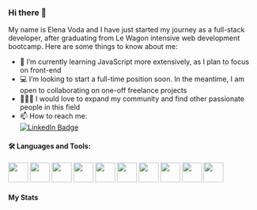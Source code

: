 <!DOCTYPE html>
<html lang="en">
<head>
  <meta charset="UTF-8">
  <meta name="viewport" content="width=device-width, initial-scale=1.0">
  <link rel="stylesheet" href="https://cdn.jsdelivr.net/gh/devicons/devicon@v2.15.1/devicon.min.css">
</head>
<body>

<h3>Hi there 👋</h3>
<p>My name is Elena Voda and I have just started my journey as a full-stack developer, after graduating from Le Wagon intensive web development bootcamp.
Here are some things to know about me:</p>

<ul>
  <li> 🌱 I’m currently learning JavaScript more extensively, as I plan to focus on front-end</li>
  <li> 💻 I’m looking to start a full-time position soon. In the meantime, I am open to collaborating on one-off freelance projects</li>
  <li> 🧑‍🤝‍🧑 I would love to expand my community and find other passionate people in this field</li>
  <li> 📫 How to reach me:</li>
    <a href="https://www.linkedin.com/in/elena-voda/" target=”_blank”>
      <img src="https://img.shields.io/badge/LinkedIn-blue?style=for-the-badge&logo=linkedin&logoColor=white" alt="LinkedIn Badge"/>
    </a>
</ul>

<h4>🛠️ Languages and Tools:</h4>
<div class="row">
<img src="https://cdn.jsdelivr.net/gh/devicons/devicon/icons/html5/html5-original.svg" width="40" height="40" />
<img src="https://cdn.jsdelivr.net/gh/devicons/devicon/icons/css3/css3-original.svg" width="40" height="40" />
<img src="https://cdn.jsdelivr.net/gh/devicons/devicon/icons/javascript/javascript-original.svg" width="40" height="40" />
<img src="https://cdn.jsdelivr.net/gh/devicons/devicon/icons/ruby/ruby-original.svg" width="40" height="40" />
<img src="https://cdn.jsdelivr.net/gh/devicons/devicon/icons/rails/rails-plain-wordmark.svg" width="40" height="40" />
<img src="https://cdn.jsdelivr.net/gh/devicons/devicon/icons/sqlite/sqlite-original.svg" width="40" height="40" />
<img src="https://cdn.jsdelivr.net/gh/devicons/devicon/icons/postgresql/postgresql-original.svg" width="40" height="40" />
<img src="https://cdn.jsdelivr.net/gh/devicons/devicon/icons/figma/figma-original.svg" width="40" height="40" />
<img src="https://cdn.jsdelivr.net/gh/devicons/devicon/icons/bootstrap/bootstrap-original.svg" width="40" height="40" />
<img src="https://cdn.jsdelivr.net/gh/devicons/devicon/icons/sass/sass-original.svg" width="40" height="40" />
</div>

<h4>My Stats</h4>

  <picture>
  <source
    srcset="https://github-readme-stats.vercel.app/api?username=elenavoda&show_icons=true&theme=dark"
    media="(prefers-color-scheme: dark)"
  />
<!--   <img src="https://github-readme-stats.vercel.app/api?username=elenavoda&show_icons=true" /> -->
</picture>

</body>
</html>
